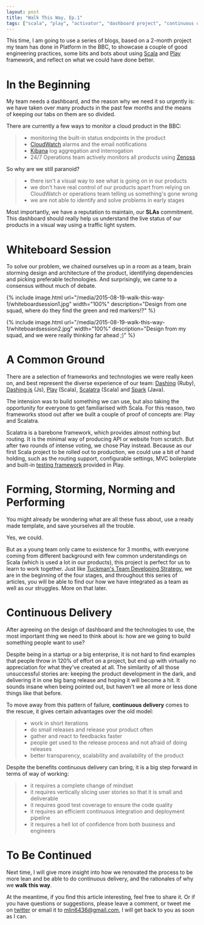 ```yaml
---
layout: post
title: "Walk This Way, Ep.1"
tags: ["scala", "play", "activator", "dashboard project", "continuous delivery", "framework", "scala", "bbc", "play"]
---
```


<div class="message">
This time, I am going to use a series of blogs, based on a 2-month project my team has done in Platform in the BBC, to showcase a couple of good engineering practices, some bits and bots about using <a href="http://www.scala-lang.org/">Scala</a> and <a href="https://playframework.com/">Play</a> framework, and reflect on what we could have done better.
</div>

# In the Beginning

My team needs a dashboard, and the reason why we need it so urgently is: we have taken over many products in the past few months and the means of keeping our tabs on them are so divided.

There are currently a few ways to monitor a cloud product in the BBC:

> - monitoring the built-in status endpoints in the product
> - [CloudWatch](http://aws.amazon.com/cloudwatch/) alarms and the email notifications
> - [Kibana](https://www.elastic.co/products/kibana) log aggregation and interrogation
> - 24/7 Operations team actively monitors all products using [Zenoss](http://www.zenoss.com/)

So why are we still paranoid?

> - there isn't a visual way to see what is going on in our products
> - we don't have real control of our products apart from relying on CloudWatch or operations team telling us something's gone wrong
> - we are not able to identify and solve problems in early stages

Most importantly, we have a reputation to maintain, our **SLAs** commitment. This dashboard should really help us understand the live status of our products in a visual way using a traffic light system.

# Whiteboard Session

To solve our problem, we chained ourselves up in a room as a team, brain storming design and architecture of the product, identifying dependencies and picking preferable technologies. And surprisingly, we came to a consensus without much of debate.

{% include image.html url="/media/2015-08-19-walk-this-way-1/whiteboardsession1.jpg" width="100%" description="Design from one squad, where do they find the green and red markers!?" %}

{% include image.html url="/media/2015-08-19-walk-this-way-1/whiteboardsession2.jpg" width="100%" description="Design from my squad, and we were really thinking far ahead ;)" %}

# A Common Ground

There are a selection of frameworks and technologies we were really keen on, and best represent the diverse experience of our team: [Dashing](http://dashing.io/) (Ruby), [Dashing.js](https://github.com/fabiocaseri/dashing-js) (Js), [Play](https://playframework.com/) (Scala), [Scalatra](http://scalatra.org/) (Scala) and [Spark](http://sparkjava.com/) (Java).

The intension was to build something we can use, but also taking the opportunity for everyone to get familiarised with Scala. For this reason, two frameworks stood out after we built a couple of proof of concepts are: Play and Scalatra.

Scalatra is a barebone framework, which provides almost nothing but routing. It is the minimal way of producing API or website from scratch. But after two rounds of intense voting, we chose Play instead. Because as our first Scala project to be rolled out to production, we could use a bit of hand holding, such as the routing support, configurable settings, MVC boilerplate and built-in [testing framework](https://etorreborre.github.io/specs2/) provided in Play.

# Forming, Storming, Norming and Performing

You might already be wondering what are all these fuss about, use a ready made template, and save yourselves all the trouble.

Yes, we could.

But as a young team only came to existence for 3 months, with everyone coming from different background with few common understandings on Scala (which is used a lot in our products), this project is perfect for us to learn to work together. Just like [Tuckman's Team Developing Strategy](https://en.wikipedia.org/wiki/Tuckman%27s_stages_of_group_development), we are in the beginning of the four stages, and throughout this series of articles, you will be able to find our how we have integrated as a team as well as our struggles. More on that later.

# Continuous Delivery

After agreeing on the design of dashboard and the technologies to use, the most important thing we need to think about is: how are we going to build something people want to use?

Despite being in a startup or a big enterprise, it is not hard to find examples that people throw in 120% of effort on a project, but end up with virtually no appreciation for what they've created at all. The similarity of all those unsuccessful stories are: keeping the product development in the dark, and delivering it in one big bang release and hoping it will become a hit. It sounds insane when being pointed out, but haven't we all more or less done things like that before.

To move away from this pattern of failure, **continuous delivery** comes to the rescue, it gives certain advantages over the old model:

> - work in short iterations
> - do small releases and release your product often
> - gather and react to feedbacks faster
> - people get used to the release process and not afraid of doing releases
> - better transparency, scalability and availability of the product

Despite the benefits continuous delivery can bring, it is a big step forward in terms of way of working:

> - it requires a complete change of mindset
> - it requires vertically slicing user stories so that it is small and deliverable
> - it requires good test coverage to ensure the code quality
> - it requires an efficient continuous integration and deployment pipeline
> - it requires a hell lot of confidence from both business and engineers

# To Be Continued

Next time, I will give more insight into how we renovated the process to be more lean and be able to do continuous delivery, and the rationales of why we **walk this way**.

At the meantime, if you find this article interesting, feel free to share it. Or if you have questions or suggestions, please leave a comment, or tweet me on [twitter](https://twitter.com/mlin6436) or email it to [mlin6436@gmail.com](mlin6436@gmail.com), I will get back to you as soon as I can.
